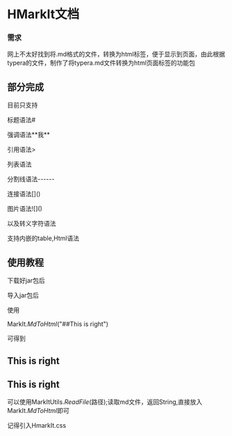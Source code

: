 # HMarkIt文档

### 需求

网上不太好找到将.md格式的文件，转换为html标签，便于显示到页面，由此根据typera的文件，制作了将typera.md文件转换为html页面标签的功能包

## 部分完成

目前只支持

标题语法#

强调语法\*\*我\*\*

引用语法>

列表语法

分割线语法\-\-\-\-\-\-

连接语法\[\]\(\)

图片语法\!\[\]\(\)

以及转义字符语法

支持内嵌的table,Html语法

## 使用教程

下载好jar包后

导入jar包后

使用

MarkIt.*MdToHtml*("##This is right")

可得到

<h2>This is right</h2>

## This is right

可以使用MarkItUtils.*ReadFile*(路径);读取md文件，返回String,直接放入MarkIt.*MdToHtml*即可

记得引入HmarkIt.css